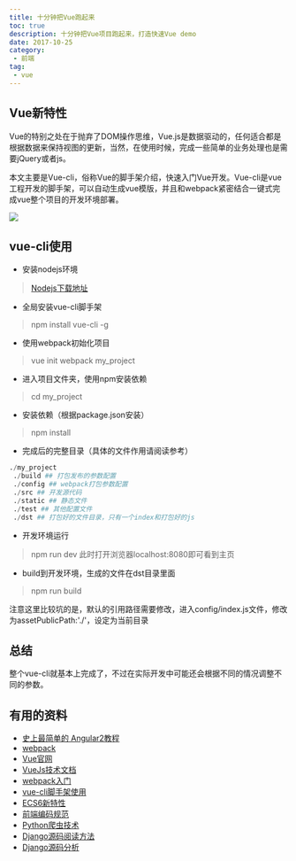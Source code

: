 ```yaml
---
title: 十分钟把Vue跑起来
toc: true
description: 十分钟把Vue项目跑起来，打造快速Vue demo
date: 2017-10-25
category: 
 - 前端
tag:
 - vue
---
```


## Vue新特性
Vue的特别之处在于抛弃了DOM操作思维，Vue.js是数据驱动的，任何适合都是根据数据来保持视图的更新，当然，在使用时候，完成一些简单的业务处理也是需要jQuery或者js。

本文主要是Vue-cli，俗称Vue的脚手架介绍，快速入门Vue开发。Vue-cli是vue工程开发的脚手架，可以自动生成vue模版，并且和webpack紧密结合一键式完成vue整个项目的开发环境部署。

![](http://oyc3sy7c4.bkt.clouddn.com/upload_vue_mvvm.png)

## vue-cli使用

- 安装nodejs环境
> [Nodejs下载地址](https://nodejs.org/en/)

- 全局安装vue-cli脚手架
> npm install vue-cli -g

- 使用webpack初始化项目
> vue init webpack my_project

- 进入项目文件夹，使用npm安装依赖
> cd my_project

- 安装依赖（根据package.json安装）
> npm install 

- 完成后的完整目录（具体的文件作用请阅读参考）

``` python
./my_project
 ./build ## 打包发布的参数配置
 ./config ## webpack打包参数配置
 ./src ## 开发源代码
 ./static ## 静态文件
 ./test ## 其他配置文件
 ./dst ## 打包好的文件目录，只有一个index和打包好的js
```

- 开发环境运行
> npm run dev
此时打开浏览器localhost:8080即可看到主页

- build到开发环境，生成的文件在dst目录里面
> npm run build

注意这里比较坑的是，默认的引用路径需要修改，进入config/index.js文件，修改为assetPublicPath:'./'，设定为当前目录

## 总结
整个vue-cli就基本上完成了，不过在实际开发中可能还会根据不同的情况调整不同的参数。

## 有用的资料
- [史上最简单的 Angular2教程](https://gold.xitu.io/post/5860eebe1b69e6006ce1395c)
- [webpack](https://doc.webpack-china.org/guides/)
- [Vue官网](https://cn.vuejs.org/v2/guide/comparison.html)
- [VueJs技术文档](http://www.cnblogs.com/keepfool/p/5619070.html)
- [webpack入门](http://blog.guowenfh.com/2016/03/24/vue-webpack-01-base/)
- [vue-cli脚手架使用](https://segmentfault.com/a/1190000009291545)
- [ECS6新特性](http://es6.ruanyifeng.com/#docs/intro)
- [前端编码规范](http://codeguide.bootcss.com/)
- [Python爬虫技术](http://cuiqingcai.com/1052.html)
- [Django源码阅读方法](https://www.the5fire.com/the-way-to-explore-django-source-code-by-the5fire-part1.html)
- [Django源码分析](https://github.com/daoluan/decode-Django)
